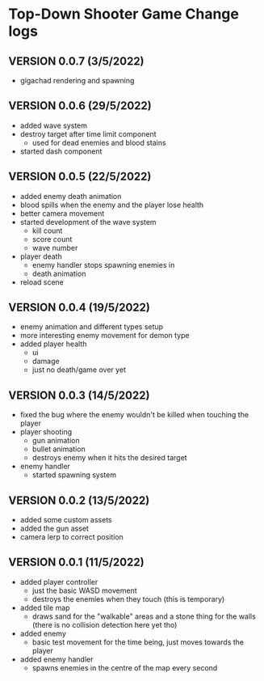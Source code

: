 # Top-Down Shooter Game Change logs

## VERSION 0.0.7 (3/5/2022)

* gigachad rendering and spawning

## VERSION 0.0.6 (29/5/2022)

* added wave system
* destroy target after time limit component
  * used for dead enemies and blood stains
* started dash component

## VERSION 0.0.5 (22/5/2022)

* added enemy death animation
* blood spills when the enemy and the player lose health
* better camera movement
* started development of the wave system
  * kill count
  * score count
  * wave number
* player death
  * enemy handler stops spawning enemies in
  * death animation
* reload scene

## VERSION 0.0.4 (19/5/2022)

* enemy animation and different types setup
* more interesting enemy movement for demon type
* added player health
  * ui
  * damage
  * just no death/game over yet

## VERSION 0.0.3 (14/5/2022)

* fixed the bug where the enemy wouldn't be killed when touching the player
* player shooting
  * gun animation
  * bullet animation
  * destroys enemy when it hits the desired target
* enemy handler
  * started spawning system

## VERSION 0.0.2 (13/5/2022)

* added some custom assets
* added the gun asset
* camera lerp to correct position

## VERSION 0.0.1 (11/5/2022)

* added player controller
  * just the basic WASD movement
  * destroys the enemies when they touch (this is temporary)
* added tile map
  * draws sand for the "walkable" areas and a stone thing for the walls (there is no collision detection here yet tho)
* added enemy
  * basic test movement for the time being, just moves towards the player
* added enemy handler
  * spawns enemies in the centre of the map every second
